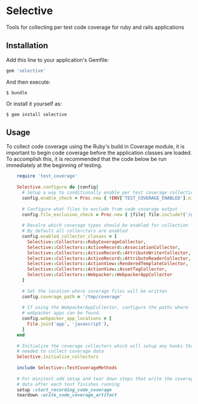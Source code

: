 # Selective

Tools for collecting per test code coverage for ruby and rails applications

## Installation

Add this line to your application's Gemfile:

```ruby
gem 'selective'
```

And then execute:

    $ bundle

Or install it yourself as:

    $ gem install selective

## Usage

To collect code coverage using the Ruby's build in Coverage module,
it is important to begin code coverage before the application classes are loaded.
To accomplish this, it is recommended that the code below be run immediately at the
beginning of testing.

```ruby
    require 'test_coverage'
    
    Selective.configure do |config|
      # Setup a way to conditionally enable per test coverage collection
      config.enable_check = Proc.new { !ENV['TEST_COVERAGE_ENABLED'].nil? }
    
      # Configure what files to exclude from code coverage output
      config.file_exclusion_check = Proc.new { |file| file.include?('/gems/') || file.include?('/lib/ruby/') }
      
      # Decalre which coverage types should be enabled for collection
      # By default all collerctors are enabled
      config.enabled_collector_classes = [
        Selective::Collectors::RubyCoverageCollector,
        Selective::Collectors::ActiveRecord::AssociationCollector,
        Selective::Collectors::ActiveRecord::AttributeWriterCollector,
        Selective::Collectors::ActiveRecord::AttributeReaderCollector,
        Selective::Collectors::ActionView::RenderedTemplateCollector,
        Selective::Collectors::ActionView::AssetTagCollector,
        Selective::Collectors::Webpacker::WebpackerAppCollector
      ]
    
      # Set the location where coverage files will be written 
      config.coverage_path = '/tmp/coverage'
    
      # If using the WebpackerAppCollector, configure the paths where
      # webpacker apps can be found.  
      config.webpacker_app_locations = [
        File.join('app', 'javascript'),
      ]
    end
    
    # Initialize the coverage collectors which will setup any hooks that are
    # needed to collect coverage data 
    Selective.initialize_collectors
    
    include Selective::TestCoverageMethods
    
    # For minitest add setup and tear down steps that write the coverage
    # data after each test finishes running 
    setup :start_recording_code_coverage
    teardown :write_code_coverage_artifact
```
